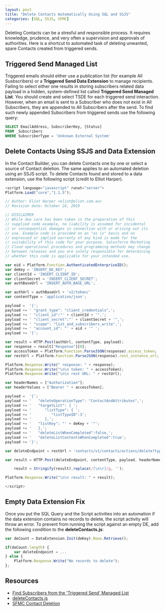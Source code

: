 ```yaml
---
layout: post
title: "Delete Contacts Automatically Using SQL and SSJS"
categories: [SQL, SSJS, SFMC]
---
```


Deleting Contacts can be a stresful and responsible process. It requires knowledge, prudence, and very often a supervision and approvals of authorities. Here is a shortcut to automated task of deleting unwanted, spare Contacts created from triggered sends.

## Triggered Send Managed List
Triggered emails should either use a publication list (for example All Susbscribers) or a **Triggered Send Data Extension** to manage recipients. Failing to select either one results in storing subscribers related data payload in a hidden, system-defined list called **Triggered Send Managed List**. You should create and select TSDE for each triggered send interaction. However, when an email is sent to a Subscriber who does not exist in All Subscribers, they are appended to All Subscribers after the send. To find such newly appended Subscribers from triggered sends use the following query:

```sql
SELECT EmailAddress, SubscriberKey, [Status]
FROM _Subscribers 
WHERE SubscriberType = 'Unknown External System'
```

## Delete Contacts Using SSJS and Data Extension
In the Contact Builder, you can delete Contacts one by one or select a source of Contact deletion. The same applies to an automated deletion using an SSJS script.
To delete Contacts found and stored to a data extension, use the following script (credit to Elliot Harper).

```javascript
<script language="javascript" runat="server"> 
Platform.Load("core","1.1.5");

// Author: Eliot Harper <eliot@eliot.com.au>
// Revision date: October 24, 2019

// DISCLAIMER
// While due care has been taken in the preparation of this
// supplied code example, no liability is assumed for incidental
// or consequential damages in connection with or arising out its 
// use. Example code is provided on an "as is" basis and no 
// expressed or implied warranty of any kind is made for the 
// suitability of this code for your purpose. Salesforce Marketing 
// Cloud operational procedures and programming methods may change 
// between releases and you are solely responsible for determining 
// whether this code is applicable for your intended use.

var eid = Platform.Function.AuthenticatedEnterpriseID();
var deKey = 'INSERT_DE_KEY';
var clientId = 'INSERT_CLIENT_ID';
var clientSecret = 'INSERT_CLIENT_SECRET';
var authBaseUrl = 'INSERT_AUTH_BASE_URL';

var authUrl = authBaseUrl + 'v2/token/'
var contentType = 'application/json';

payload =  '{';
payload += ' "grant_type": "client_credentials",';
payload += ' "client_id":"' + clientId + '",';
payload += ' "client_secret":"' + clientSecret + '",';
payload += ' "scope": "list_and_subscribers_write",';
payload += ' "account_id": "' + eid + '" ';
payload += '}';

var result = HTTP.Post(authUrl, contentType, payload);
var response = result["Response"][0];
var accessToken = Platform.Function.ParseJSON(response).access_token;
var restUrl = Platform.Function.ParseJSON(response).rest_instance_url;

Platform.Response.Write(" response: " + response);
Platform.Response.Write("\n\n token: " + accessToken);
Platform.Response.Write("\n\n rest URL: " + restUrl);

var headerNames = ["Authorization"];
var headerValues = ["Bearer " + accessToken];

payload =  '{';
payload += '   "deleteOperationType": "ContactAndAttributes",';
payload += '   "targetList": { ';
payload += '      "listType": { ';
payload += '         "listTypeID":3';
payload += '      },';
payload += '   "listKey": "' + deKey + '"';
payload += '   },';
payload += '   "deleteListWhenCompleted":false,';
payload += '   "deleteListContentsWhenCompleted":true';
payload += '}';

var deleteEndpoint = restUrl + 'contacts/v1/contacts/actions/delete?type=listReference';

var result = HTTP.Post(deleteEndpoint, contentType, payload, headerNames, headerValues)

    result = Stringify(result).replace(/[\n\r]/g, '');

Platform.Response.Write("\n\n result: " + result);

</script>
```

## Empty Data Extension Fix
Once you put the SQL Query and the Script activities into an automation if the data extension contains no records to delete, the script activity will throw an error. To prevent from running the script against an empty DE, add the following condition to the **deleteContacts.js**:

```javascript
var deCount = DataExtension.Init(deKey).Rows.Retrieve();

if(deCount.length) {
    var deleteEndpoint = ...
} else {
    Platform.Response.Write("No records to delete");
};
```


## Resources

*   [Find Subscribers from the 'Triggered Send' Managed List](https://help.salesforce.com/s/articleView?id=000387005&type=1)
*   [deleteContacts.js](https://gist.github.com/eliotharper/d1f8c7b4e5b4643e3b9b9da483fa04de)
*   [SFMC Contact Deletion](https://mateuszdabrowski.pl/docs/config/sfmc-contact-deletion/)
